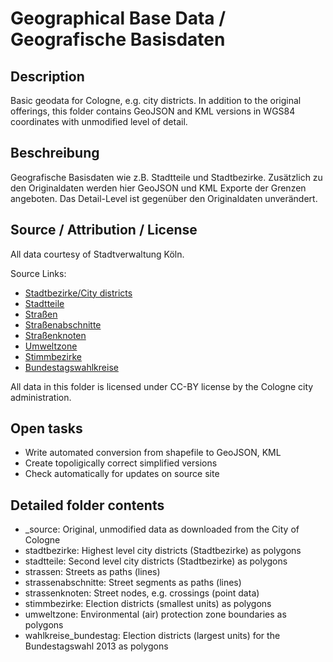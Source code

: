 Geographical Base Data / Geografische Basisdaten
================================================

## Description

Basic geodata for Cologne, e.g. city districts. In addition to the original offerings,
this folder contains GeoJSON and KML versions in WGS84 coordinates with unmodified level
of detail.


## Beschreibung

Geografische Basisdaten wie z.B. Stadtteile und Stadtbezirke. Zusätzlich zu den Originaldaten
werden hier GeoJSON und KML Exporte der Grenzen angeboten. Das Detail-Level ist gegenüber
den Originaldaten unverändert.


## Source / Attribution / License

All data courtesy of Stadtverwaltung Köln.

Source Links:

* [Stadtbezirke/City districts](http://www.offenedaten-koeln.de/offene-daten/?did=14)
* [Stadtteile](http://www.offenedaten-koeln.de/offene-daten/?did=15)
* [Straßen](http://www.offenedaten-koeln.de/offene-daten/?did=63)
* [Straßenabschnitte](http://www.offenedaten-koeln.de/offene-daten/?did=64)
* [Straßenknoten](http://www.offenedaten-koeln.de/offene-daten/?did=65)
* [Umweltzone](http://www.offenedaten-koeln.de/offene-daten/?did=31)
* [Stimmbezirke](http://www.offenedaten-koeln.de/offene-daten/?did=48)
* [Bundestagswahlkreise](http://www.offenedaten-koeln.de/offene-daten/?did=47)

All data in this folder is licensed under CC-BY license by the Cologne city administration.

## Open tasks

* Write automated conversion from shapefile to GeoJSON, KML
* Create topoligically correct simplified versions
* Check automatically for updates on source site


## Detailed folder contents

* _source: Original, unmodified data as downloaded from the City of Cologne
* stadtbezirke: Highest level city districts (Stadtbezirke) as polygons
* stadtteile: Second level city districts (Stadtbezirke) as polygons
* strassen: Streets as paths (lines)
* strassenabschnitte: Street segments as paths (lines)
* strassenknoten: Street nodes, e.g. crossings (point data)
* stimmbezirke: Election districts (smallest units) as polygons
* umweltzone: Environmental (air) protection zone boundaries as polygons
* wahlkreise_bundestag: Election districts (largest units) for the Bundestagswahl 2013 as polygons
